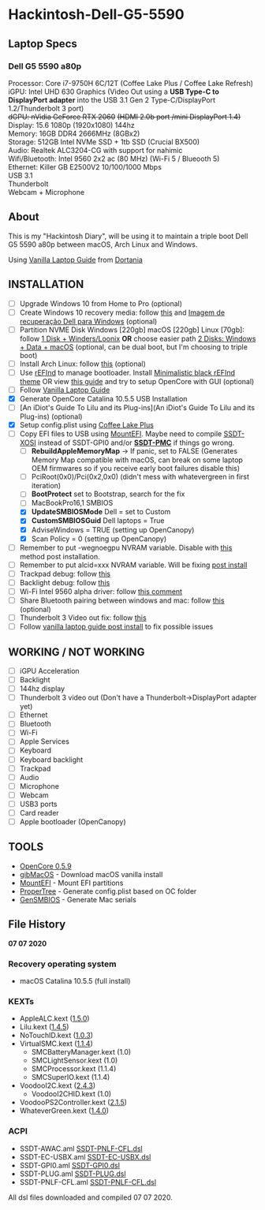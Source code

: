 # Hackintosh-Dell-G5-5590

## Laptop Specs

### Dell G5 5590 a80p 

Processor: Core i7-9750H 6C/12T (Coffee Lake Plus / Coffee Lake Refresh) 
iGPU: Intel UHD 630 Graphics (Video Out using a **USB Type-C to DisplayPort adapter** into the USB 3.1 Gen 2 Type-C/DisplayPort 1.2/Thunderbolt 3 port)  
~~dGPU: nVidia GeForce RTX 2060~~ ~~(HDMI 2.0b port /mini DisplayPort 1.4)~~  
Display: 15.6 1080p (1920x1080) 144hz  
Memory: 16GB DDR4 2666MHz (8GBx2)  
Storage: 512GB Intel NVMe SSD + 1tb SSD (Crucial BX500)  
Audio: Realtek ALC3204-CG with support for nahimic  
Wifi/Bluetooth: Intel 9560 2x2 ac (80 MHz) (Wi-Fi 5 / Blueooth 5)  
Ethernet: Killer GB E2500V2 10/100/1000 Mbps  
USB 3.1  
Thunderbolt    
Webcam + Microphone  

## About

This is my "Hackintosh Diary", will be using it to maintain a triple boot Dell G5 5590 a80p between macOS, Arch Linux and Windows.  

Using [Vanilla Laptop Guide](https://dortania.github.io/vanilla-laptop-guide/) from [Dortania](https://dortania.github.io/)

## INSTALLATION

- [ ] Upgrade Windows 10 from Home to Pro (optional)
- [ ] Create Windows 10 recovery media: follow [this](https://www.dell.com/support/article/pt-br/sln297924/create-windows-10-recovery-media-for-your-dell-computer?lang=en) and [Imagem de recuperação Dell para Windows](https://www.dell.com/support/home/pt-br/drivers/osiso/WT64A) (optional)
- [ ] Partition NVME Disk Windows [220gb] macOS [220gb] Linux [70gb]: follow [1 Disk + Winders/Loonix](https://hackintosh-multiboot.gitbook.io/hackintosh-multiboot/uefi/1-disk-+-winders-loonix) **OR** choose easier path [2 Disks: Windows + Data + macOS](https://hackintosh-multiboot.gitbook.io/hackintosh-multiboot/uefi/2-disks-windows-+-data-+-macos)  (optional, can be dual boot, but I'm choosing to triple boot)
- [ ] Install Arch Linux: follow [this](https://publications.petrzemek.net/articles/Dell-G5-15-Gaming-5590-Arch-Linux/) (optional)
- [ ] Use [rEFInd](http://www.rodsbooks.com/refind/) to manage bootloader. Install [Minimalistic black rEFInd theme](https://github.com/andersfischernielsen/rEFInd-minimal-black) OR view [this guide](https://dortania.github.io/OpenCore-Desktop-Guide/extras/gui.html) and try to setup OpenCore with GUI (optional)
- [ ] Follow [Vanilla Laptop Guide](https://dortania.github.io/vanilla-laptop-guide/) 
- [x] Generate OpenCore Catalina 10.5.5 USB Installation
- [ ] [An iDiot's Guide To Lilu and its Plug-ins](An iDiot's Guide To Lilu and its Plug-ins) (optional)
- [x] Setup config.plist using [Coffee Lake Plus](https://dortania.github.io/vanilla-laptop-guide/OpenCore/config-laptop.plist/coffee-lake-plus.html)
- [ ] Copy EFI files to USB using [MountEFI](https://github.com/corpnewt/MountEFI). Maybe need to compile [SSDT-XOSI](https://github.com/hackintosh-guides/vanilla-laptop-guide/tree/master/Misc-files/SSDT-XOSI.aml) instead of SSDT-GPI0 and/or **[SSDT-PMC](https://dortania.github.io/Getting-Started-With-ACPI/)** if things go wrong.
  - [ ] **RebuildAppleMemoryMap** -> If panic, set to FALSE (Generates Memory Map compatible with macOS, can break on some laptop OEM firmwares so if you receive early boot failures disable this)
  - [ ] PciRoot(0x0)/Pci(0x2,0x0) (didn't mess with whatevergreen in first iteration)
  - [ ] **BootProtect** set to Bootstrap, search for the fix
  - [ ] MacBookPro16,1 SMBIOS
  - [x] **UpdateSMBIOSMode** Dell = set to Custom
  - [x] **CustomSMBIOSGuid** Dell laptops = True
  - [x] AdviseWindows = TRUE (setting up OpenCanopy)
  - [x] Scan Policy = 0 (setting up OpenCanopy)
- [ ] Remember to put -wegnoegpu NVRAM variable. Disable with [this](https://dortania.github.io/Getting-Started-With-ACPI/Laptops/laptop-disable.html) method post installation.
- [ ] Remember to put alcid=xxx NVRAM variable. Will be fixing [post install](https://dortania.github.io/vanilla-laptop-guide/post-install/)
- [ ] Trackpad debug: follow [this](https://dortania.github.io/Getting-Started-With-ACPI/Laptops/trackpad-methods/manual.html)
- [ ] Backlight debug: follow [this](https://dortania.github.io/Getting-Started-With-ACPI/Laptops/backlight-methods/manual.html)
- [ ] Wi-Fi Intel 9560 alpha driver: follow [this comment](https://github.com/daliansky/XiaoMi-Pro-Hackintosh/issues/330#issuecomment-617738928)
- [ ] Share Bluetooth pairing between windows and mac: follow [this](https://www.reddit.com/r/hackintosh/comments/hjwu43/howto_share_a_bluetooth_pairing_headphones_etc/) (optional)
- [ ] Thunderbolt 3 Video out fix: follow [this](https://www.tonymacx86.com/threads/dell-g5-5590-thunderbolt-display-need-help.293776/)
- [ ] Follow [vanilla laptop guide post install](https://dortania.github.io/vanilla-laptop-guide/post-install/) to fix possible issues

## WORKING / NOT WORKING

- [ ] iGPU Acceleration 
- [ ] Backlight 
- [ ] 144hz display 
- [ ] Thunderbolt 3 video out (Don't have a Thunderbolt->DisplayPort adapter yet)
- [ ] Ethernet
- [ ] Bluetooth
- [ ] Wi-Fi
- [ ] Apple Services
- [ ] Keyboard
- [ ] Keyboard backlight
- [ ] Trackpad
- [ ] Audio
- [ ] Microphone
- [ ] Webcam
- [ ] USB3 ports 
- [ ] Card reader
- [ ] Apple bootloader (OpenCanopy)

## TOOLS

- [OpenCore 0.5.9](https://github.com/acidanthera/OpenCorePkg)
- [gibMacOS](https://github.com/corpnewt/gibMacOS) - Download macOS vanilla install
- [MountEFI](https://github.com/corpnewt/MountEFI) - Mount EFI partitions
- [ProperTree](https://github.com/corpnewt/ProperTree) - Generate config.plist based on OC folder
- [GenSMBIOS](https://github.com/corpnewt/GenSMBIOS) - Generate Mac serials

## File History

**07 07 2020**

### Recovery operating system 

- macOS Catalina 10.5.5 (full install)

### KEXTs

- AppleALC.kext ([1.5.0](https://github.com/acidanthera/AppleALC/releases))
- Lilu.kext ([1.4.5](https://github.com/acidanthera/Lilu/releases))
- NoTouchID.kext ([1.0.3](https://github.com/al3xtjames/NoTouchID/releases))
- VirtualSMC.kext ([1.1.4](https://github.com/acidanthera/virtualsmc/releases))
  - SMCBatteryManager.kext (1.0)
  - SMCLightSensor.kext (1.0)
  - SMCProcessor.kext (1.1.4)
  - SMCSuperIO.kext (1.1.4)
- VoodooI2C.kext ([2.4.3](https://github.com/VoodooI2C/VoodooI2C/releases))
  - VoodooI2CHID.kext (1.0)
- VoodooPS2Controller.kext ([2.1.5](https://github.com/acidanthera/VoodooPS2/releases))
- WhateverGreen.kext ([1.4.0](https://github.com/acidanthera/whatevergreen/releases))

### ACPI

- SSDT-AWAC.aml [SSDT-PNLF-CFL.dsl](https://github.com/acidanthera/OpenCorePkg/blob/master/Docs/AcpiSamples/SSDT-AWAC.dsl)
- SSDT-EC-USBX.aml [SSDT-EC-USBX.dsl](https://github.com/acidanthera/OpenCorePkg/blob/master/Docs/AcpiSamples/SSDT-EC-USBX.dsl)
- SSDT-GPI0.aml [SSDT-GPI0.dsl](https://github.com/dortania/Getting-Started-With-ACPI/blob/master/extra-files/decompiled/SSDT-GPI0.dsl)
- SSDT-PLUG.aml [SSDT-PLUG.dsl](https://github.com/acidanthera/OpenCorePkg/blob/master/Docs/AcpiSamples/SSDT-PLUG.dsl)
- SSDT-PNLF-CFL.aml [SSDT-PNLF-CFL.dsl](https://github.com/dortania/Getting-Started-With-ACPI/blob/master/extra-files/decompiled/SSDT-PNLF-CFL.dsl)

All dsl files downloaded and compiled 07 07 2020. 

